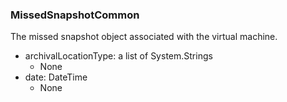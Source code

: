 ### MissedSnapshotCommon
The missed snapshot object associated with the virtual machine.

- archivalLocationType: a list of System.Strings
  - None
- date: DateTime
  - None
